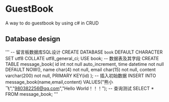 # GuestBook
A way to do guestbook by using c# in CRUD

## Database design
'''
 -- 留言板数据库SQL设计
 CREATE DATABASE `book` DEFAULT CHARACTER SET utf8 COLLATE utf8_general_ci;
 USE book;
 -- 数据表及其字段
 CREATE TABLE message_book(
 	id int not null auto_increment,
 	time datetime not null DEFAULT NOW(),
 	name char(4) not null,
 	email char(15) not null,
 	content varchar(200) not null,
 	PRIMARY KEY(id)
 );
 -- 插入初始数据
 INSERT INTO message_book(name,email,content) VALUES("熊小飞","980382256@qq.com","Hello World！！！");
 -- 查询测试
 SELECT * FROM message_book;
 '''
